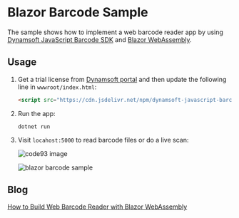 # Blazor Barcode Sample
The sample shows how to implement a web barcode reader app by using [Dynamsoft JavaScript Barcode SDK](https://www.dynamsoft.com/Products/barcode-recognition-javascript.aspx) and [Blazor WebAssembly](https://dotnet.microsoft.com/apps/aspnet/web-apps/blazor).

## Usage
1. Get a trial license from [Dynamsoft portal](https://www.dynamsoft.com/CustomerPortal/Portal/Triallicense.aspx) and then update the following line in `wwwroot/index.html`:
  
    ```html
    <script src="https://cdn.jsdelivr.net/npm/dynamsoft-javascript-barcode@8.8.3/dist/dbr.js" data-productKeys="LICENSE-KEY"></script>
    ```
    
2. Run the app:

    ```
    dotnet run
    ```
    
3. Visit `locahost:5000` to read barcode files or do a live scan:

    ![code93 image](https://www.dynamsoft.com/codepool/wp-content/uploads/2020/09/code93.png)
    
    ![blazor barcode sample](https://www.dynamsoft.com/codepool/wp-content/uploads/2020/09/blazor-barcode-result.png)

    
## Blog
[How to Build Web Barcode Reader with Blazor WebAssembly](https://www.dynamsoft.com/codepool/web-barcode-reader-blazor-webassembly.html)
